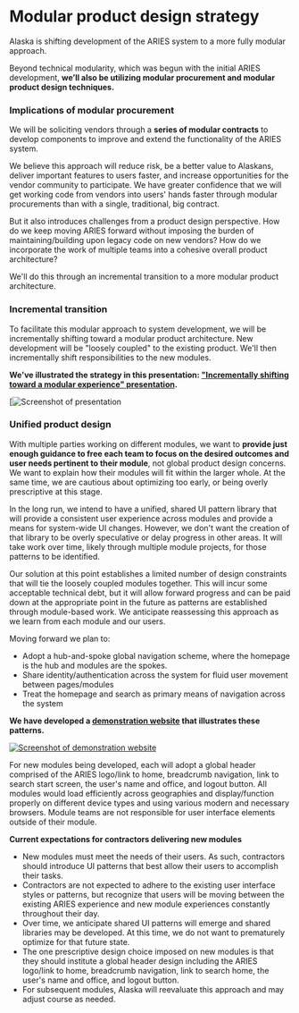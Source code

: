 # Modular product design strategy

Alaska is shifting development of the ARIES system to a more fully modular approach.

Beyond technical modularity, which was begun with the initial ARIES development, **we’ll also be utilizing modular procurement and modular product design techniques.**

### Implications of modular procurement

We will be soliciting vendors through a **series of modular contracts** to develop components to improve and extend the functionality of the ARIES system.

We believe this approach will reduce risk, be a better value to Alaskans, deliver important features to users faster, and increase opportunities for the vendor community to participate. We have greater confidence that we will get working code from vendors into users' hands faster through modular procurements than with a single, traditional, big contract.

But it also introduces challenges from a product design perspective. How do we keep moving ARIES forward without imposing the burden of maintaining/building upon legacy code on new vendors? How do we incorporate the work of multiple teams into a cohesive overall product architecture?

We'll do this through an incremental transition to a more modular product architecture.

### Incremental transition

To facilitate this modular approach to system development, we will be incrementally shifting toward a modular product architecture. New development will be "loosely coupled" to the existing product. We'll then incrementally shift responsibilities to the new modules.

**We've illustrated the strategy in this presentation: ["Incrementally shifting toward a modular experience" presentation](https://github.com/AlaskaDHSS/EIS-Modernization/blob/master/assets/modular-experience2021.pdf).**

[![Screenshot of presentation](https://github.com/AlaskaDHSS/EIS-Modernization/blob/master/assets/modular-experience-deck.jpg)

### Unified product design

With multiple parties working on different modules, we want to **provide just enough guidance to free each team to focus on the desired outcomes and user needs pertinent to their module**, not global product design concerns. We want to explain how their modules will fit within the larger whole. At the same time, we are cautious about optimizing too early, or being overly prescriptive at this stage.

In the long run, we intend to have a unified, shared UI pattern library that will provide a consistent user experience across modules and provide a means for system-wide UI changes. However, we don't want the creation of that library to be overly speculative or delay progress in other areas. It will take work over time, likely through multiple module projects, for those patterns to be identified. 

Our solution at this point establishes a limited number of design constraints that will tie the loosely coupled modules together. This will incur some acceptable technical debt, but it will allow forward progress and can be paid down at the appropriate point in the future as patterns are established through module-based work. We anticipate reassessing this approach as we learn from each module and our users.

Moving forward we plan to:

- Adopt a hub-and-spoke global navigation scheme, where the homepage is the hub and modules are the spokes.
- Share identity/authentication across the system for fluid user movement between pages/modules
- Treat the homepage and search as primary means of navigation across the system

**We have developed a [demonstration website](https://federalist-proxy.app.cloud.gov/site/18f/ak-modular-experience/portal.html) that illustrates these patterns.** 

[![Screenshot of demonstration website ](assets/product-architecture-demo.jpg)](https://federalist-proxy.app.cloud.gov/site/18f/ak-modular-experience/portal.html)

For new modules being developed, each will adopt a global header comprised of the ARIES logo/link to home, breadcrumb navigation, link to search start screen, the user's name and office, and logout button. All modules would load efficiently across geographies and display/function properly on different device types and using various modern and necessary browsers. Module teams are not responsible for user interface elements outside of their module.

**Current expectations for contractors delivering new modules**

- New modules must meet the needs of their users. As such, contractors should introduce UI patterns that best allow their users to accomplish their tasks. 
- Contractors are not expected to adhere to the existing user interface styles or patterns, but recognize that users will be moving between the existing ARIES experience and new module experiences constantly throughout their day.
- Over time, we anticipate shared UI patterns will emerge and shared libraries may be developed. At this time, we do not want to prematurely optimize for that future state.
- The one prescriptive design choice imposed on new modules is that they should institute a global header design including the ARIES logo/link to home, breadcrumb navigation, link to search home, the user's name and office, and logout button.
- For subsequent modules, Alaska will reevaluate this approach and may adjust course as needed.


